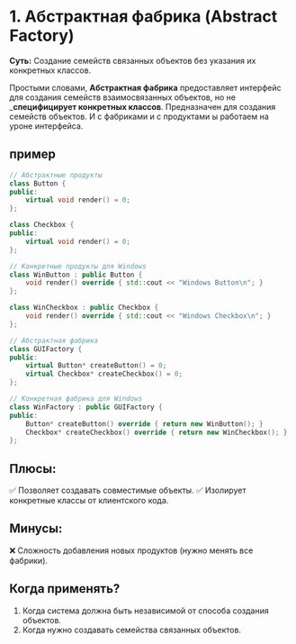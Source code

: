 # 1. Абстрактная фабрика (Abstract Factory)
__Суть:__
Создание семейств связанных объектов без указания их конкретных классов.

Простыми словами, __Абстрактная фабрика__ предоставляет интерфейс для создания семейств взаимосвязанных объектов, но не ___специфицирует конкретных классов__.
Предназначен для создания семейств объектов.
И с фабриками и с продуктами ы работаем на уроне интерфейса.

## пример
```c++
// Абстрактные продукты
class Button {
public:
    virtual void render() = 0;
};

class Checkbox {
public:
    virtual void render() = 0;
};

// Конкретные продукты для Windows
class WinButton : public Button {
    void render() override { std::cout << "Windows Button\n"; }
};

class WinCheckbox : public Checkbox {
    void render() override { std::cout << "Windows Checkbox\n"; }
};

// Абстрактная фабрика
class GUIFactory {
public:
    virtual Button* createButton() = 0;
    virtual Checkbox* createCheckbox() = 0;
};

// Конкретная фабрика для Windows
class WinFactory : public GUIFactory {
public:
    Button* createButton() override { return new WinButton(); }
    Checkbox* createCheckbox() override { return new WinCheckbox(); }
};
```
## Плюсы:
✅ Позволяет создавать совместимые объекты.
✅ Изолирует конкретные классы от клиентского кода.

## Минусы:
❌ Сложность добавления новых продуктов (нужно менять все фабрики).

## Когда применять?
1. Когда система должна быть независимой от способа создания объектов.
2. Когда нужно создавать семейства связанных объектов.